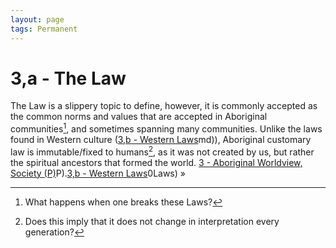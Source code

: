 ```yaml
---
layout: page
tags: Permanent 
---
```

# 3,a - The Law
The Law is a slippery topic to define, however, it is commonly accepted as the common norms and values that are accepted in Aboriginal communities[^1], and sometimes spanning many communities. Unlike the laws found in Western culture ([3,b - Western Laws](3,b%20-%20Western%20Laws)md)), Aboriginal customary law is immutable/fixed to humans[^2], as it was not created by us, but rather the spiritual ancestors that formed the world.
[3 - Aboriginal Worldview, Society (P)](3%20-%20Aboriginal%20Worldview,%20Society%20(P))P).[3,b - Western Laws](3,b%20-%20Western%20Laws)0Laws) »

[^1]: What happens when one breaks these Laws?
[^2]: Does this imply that it does not change in interpretation every generation?